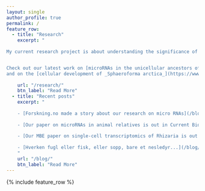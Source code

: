```yaml
---
layout: single
author_profile: true
permalink: /
feature_row:
  - title: "Research"
    excerpt: "  
      
My current research project is about understanding the significance of non-coding RNAs in the evolution of multicellular animals.


Check out our latest work on [microRNAs in the unicellular ancestors of animals](https://www.cell.com/current-biology/fulltext/S0960-9822(18)31063-7#%20), 
and on the [cellular development of _Sphaeroforma arctica_](https://www.biorxiv.org/content/10.1101/563726v1)"      
    
    url: "/research/"
    btn_label: "Read More"
  - title: "Recent posts"
    excerpt: "
    
    - [Forskning.no made a story about our research on micro RNAs](/blog/miRNA_forskning_no/)
    
    - [Our paper on microRNAs in animal relatives is out in Current Biology!](/blog/miRNA_paper/)
    
    - [Our MBE paper on single-cell transcriptomics of Rhizaria is out!](/blog/MBE_paper/)
    
    - [Hverken fugl eller fisk, eller sopp, bare et nesledyr...](/blog/dendrogramma-oppdatering/)
    "
    url: "/blog/"
    btn_label: "Read More"
---
```


{% include feature_row %}


